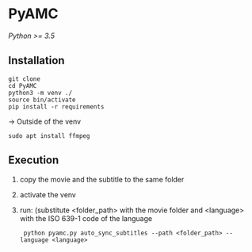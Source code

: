 # PyAMC

*Python >= 3.5*


## Installation

    git clone
    cd PyAMC
    python3 -m venv ./
    source bin/activate
    pip install -r requirements


-> Outside of the venv

    sudo apt install ffmpeg


## Execution

1. copy the movie and the subtitle to the same folder  
2. activate the venv
3. run: (substitute \<folder_path\> with the movie folder and \<language\> with the ISO 639-1 code of the language
    
        python pyamc.py auto_sync_subtitles --path <folder_path> --language <language>
